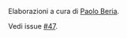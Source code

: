 Elaborazioni a cura di [Paolo Beria](https://twitter.com/beriapaolo).

Vedi issue [#47](https://github.com/ondata/covid19italia/issues/47).
